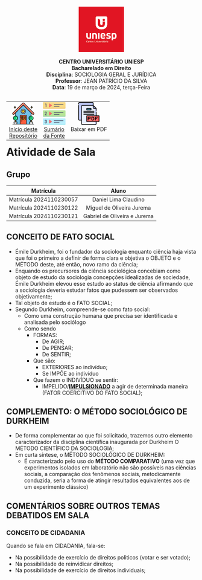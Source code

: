<div align="center">

<p align="center"><img height="120" src="../../../figuras/LOGO_UNIESP.png"> </p>

<p align="center"><b>CENTRO UNIVERSITÁRIO UNIESP</b><br>
<b>Bacharelado em Direito</b><br>
<b>Disciplina</b>: SOCIOLOGIA GERAL E JURÍDICA<br>
<b>Professor</b>: JEAN PATRÍCIO DA SILVA<br>
<b>Data</b>: 19 de março de 2024, terça-Feira<br>
 </p>
</div>

<table align="right" border="0">
  <tr>
    <td align="center" valign="top">
      <a href="../README.md">
        <img src="https://github.com/dnlclaudino/imagens/blob/master/icones/icone-casa2.png?raw=true" heigh="60" width="60"><br>Início deste <br>Repositório
      </a>
    </td>
    <td align="center" valign="top">
      <a href="./README.md">
        <img src="https://github.com/dnlclaudino/imagens/blob/master/icones/icone-sumario.png?raw=true" heigh="60" width="60"><br>Sumário<br>da Fonte
      </a>
    </td>
    <td align="center" valign="top">
        <img src="https://github.com/dnlclaudino/imagens/blob/master/icones-aplicativos/pdf/pdf.png?raw=true" heigh="60" width="60"><br>Baixar em PDF
    </td>
  </tr>
</table><br><br><br><br><br>

# Atividade de Sala

## Grupo

|Matrícula|Aluno|
|:---:|:---:|
|Matrícula 2024110230057|Daniel Lima Claudino|
|Matrícula 2024110230122|Miguel de Oliveira Jurema|
|Matrícula 2024110230121|Gabriel de Oliveira e Jurema|

## CONCEITO DE FATO SOCIAL

- Émile Durkheim, foi o fundador da sociologia enquanto ciência haja vista que foi o primeiro a definir de forma clara e objetiva o OBJETO e o MÉTODO deste, até então, novo ramo da ciência;
- Enquando os precursores da ciência sociológica concebiam como objeto de estudo da sociologia concepções idealizadas de sociedade, Émile Durkheim elevou esse estudo ao status de ciência afirmando que a sociologia deveria estudar fatos que pudessem ser observados objetivamente;
- Tal objeto de estudo é o FATO SOCIAL;
- Segundo Durkheim, compreende-se como fato social:
  - Como uma construção humana que precisa ser identificada e analisada pelo sociólogo
  - Como sendo
    - FORMAS:
      - De AGIR;
      - De PENSAR;
      - De SENTIR;
    - Que são:
      - EXTERIORES ao indivíduo;
      - Se IMPÕE ao indivíduo
    - Que fazem o INDIVÍDUO se sentir:
      - IMPELIDO/<u>**IMPULSIONADO**</u> a agir de determinada maneira (FATOR COERCITIVO DO FATO SOCIAL);

## COMPLEMENTO: O MÉTODO SOCIOLÓGICO DE DURKHEIM

- De forma complementar ao que foi solicitado, trazemos outro elemento caracterizador da disciplina científica inaugurada por Durkheim O MÉTODO CIENTÍFICO DA SOCIOLOGIA;
- Em curta síntese, o MÉTODO SOCIOLÓGICO DE DURKHEIM:
  - É caracterizado pelo uso do **MÉTODO COMPARATIVO** (uma vez que experimentos isolados em laboratório não são possíveis nas ciências sociais, a comparação dos fenômenos sociais, metodicamente conduzida, seria a forma de atingir resultados equivalentes aos de um experimento clássico)

## COMENTÁRIOS SOBRE OUTROS TEMAS DEBATIDOS EM SALA

### CONCEITO DE CIDADANIA

Quando se fala em CIDADANIA, fala-se:

- Na possibilidade de exercício de direitos politicos (votar e ser votado);
- Na possibilidade de reinvidicar direitos;
- Na possibilidade de exercício de direitos individuais;